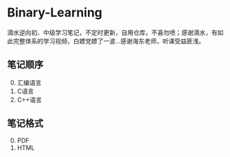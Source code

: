 # Binary-Learning

滴水逆向初、中级学习笔记，不定时更新，自用仓库，不喜勿喷；感谢滴水，有如此完整体系的学习视频，白嫖党嫖了一波...感谢海东老师，听课受益匪浅。

## 笔记顺序

0. 汇编语言
1. C语言
2. C++语言

## 笔记格式

0. PDF
1. HTML